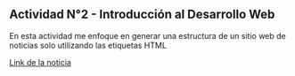 ## Actividad N°2 - Introducción al Desarrollo Web
En esta actividad me enfoque en generar una estructura de un sitio web de noticias solo utilizando las etiquetas HTML

[Link de la noticia](https://www.xataka.com/robotica-e-ia/cinta-vhs-ia-ocho-segundos-audio-eso-todo-que-necesito-mujer-para-recuperar-su-voz-perdida#comments)